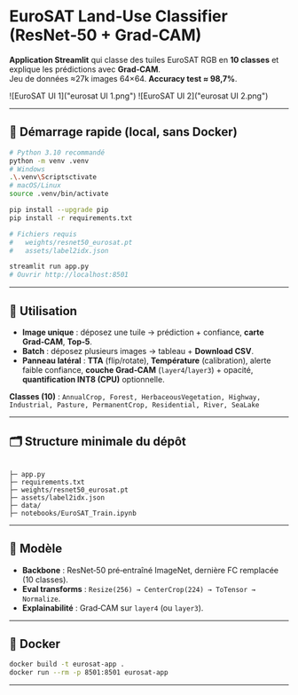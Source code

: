 # EuroSAT Land‑Use Classifier (ResNet‑50 + Grad‑CAM)

**Application Streamlit** qui classe des tuiles EuroSAT RGB en **10 classes** et explique les prédictions avec **Grad‑CAM**.  
Jeu de données ≈27k images 64×64. **Accuracy test ≈ 98,7%**.

![EuroSAT UI 1]("eurosat UI 1.png")
![EuroSAT UI 2]("eurosat UI 2.png")

---

## 🚀 Démarrage rapide (local, sans Docker)

```bash
# Python 3.10 recommandé
python -m venv .venv
# Windows
.\.venv\Scriptsctivate
# macOS/Linux
source .venv/bin/activate

pip install --upgrade pip
pip install -r requirements.txt

# Fichiers requis
#   weights/resnet50_eurosat.pt
#   assets/label2idx.json

streamlit run app.py
# Ouvrir http://localhost:8501
```

---

## 🧭 Utilisation
- **Image unique** : déposez une tuile → prédiction + confiance, **carte Grad‑CAM**, **Top‑5**.
- **Batch** : déposez plusieurs images → tableau + **Download CSV**.
- **Panneau latéral** : **TTA** (flip/rotate), **Température** (calibration), alerte faible confiance, **couche Grad‑CAM** (`layer4`/`layer3`) + opacité, **quantification INT8 (CPU)** optionnelle.

**Classes (10)** : `AnnualCrop, Forest, HerbaceousVegetation, Highway, Industrial, Pasture, PermanentCrop, Residential, River, SeaLake`

---

## 🗂️ Structure minimale du dépôt

```

├─ app.py                         
├─ requirements.txt
├─ weights/resnet50_eurosat.pt
├─ assets/label2idx.json
├─ data/                   
├─ notebooks/EuroSAT_Train.ipynb  

```

---

## 🧠 Modèle 
- **Backbone** : ResNet‑50 pré‑entraîné ImageNet, dernière FC remplacée (10 classes).
- **Eval transforms** : `Resize(256) → CenterCrop(224) → ToTensor → Normalize`.
- **Explainabilité** : Grad‑CAM sur `layer4` (ou `layer3`).

---

## 🐳 Docker 

```bash
docker build -t eurosat-app .
docker run --rm -p 8501:8501 eurosat-app

```

---
